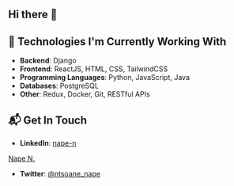 ## Hi there 👋

## 🔧 Technologies I'm Currently Working With
- **Backend**: Django
- **Frontend**: ReactJS, HTML, CSS, TailwindCSS
- **Programming Languages**: Python, JavaScript, Java
- **Databases**: PostgreSQL
- **Other**: Redux, Docker, Git, RESTful APIs

## 📬 Get In Touch
- **LinkedIn**: [nape-n](https://www.linkedin.com/in/nape-n/)
<script src="https://platform.linkedin.com/badges/js/profile.js" async defer type="text/javascript"></script>
<div class="badge-base LI-profile-badge" data-locale="en_US" data-size="medium" data-theme="dark" data-type="VERTICAL" data-vanity="nape-n" data-version="v1"><a class="badge-base__link LI-simple-link" href="https://za.linkedin.com/in/nape-n?trk=profile-badge">Nape N.</a></div>          

- **Twitter**: [@ntsoane_nape](https://twitter.com/ntsoane_nape)
